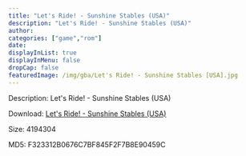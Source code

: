 ```yaml
---
title: "Let's Ride! - Sunshine Stables (USA)"
description: "Let's Ride! - Sunshine Stables (USA)"
author: 
categories: ["game","rom"]
date: 
displayInList: true
displayInMenu: false
dropCap: false
featuredImage: /img/gba/Let's Ride! - Sunshine Stables [USA].jpg
---
```


Description: Let's Ride! - Sunshine Stables (USA)

Download: <a style="text-decoration:underline;" href="https://mega.nz/#!qaZEmSIS!TjWw1RxBeBBbUfwaoXila2Lgo4Zk_e2SSH0BA9xC8ks" target = "_blank" rel = "nofollow" > Let's Ride! - Sunshine Stables (USA)</a>

Size: 4194304

MD5: F323312B0676C7BF845F2F7B8E90459C

